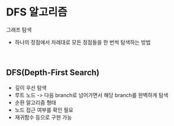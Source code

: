# DFS 알고리즘

그래프 탐색
- 하나의 정점에서 차례대로 모든 정점들을 한 번씩 탐색하는 방법

<br>

## DFS(Depth-First Search) 
- 깊이 우선 탐색
- 루트 노드 -> 다음 branch로 넘어가면서 해당 branch를 완벽하게 탐색
- 순환 알고리즘 형태
- 노드 접근 여부를 확인 필요
- 재귀함수 등으로 구현 가능
